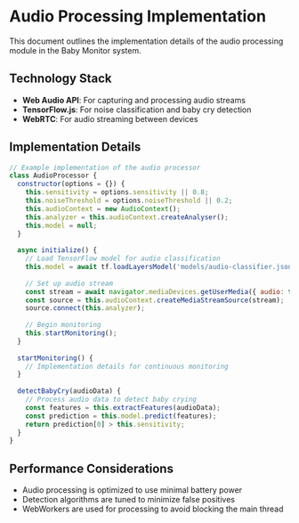 # Audio Processing Implementation

This document outlines the implementation details of the audio processing module in the Baby Monitor system.

## Technology Stack

- **Web Audio API**: For capturing and processing audio streams
- **TensorFlow.js**: For noise classification and baby cry detection
- **WebRTC**: For audio streaming between devices

## Implementation Details

```javascript
// Example implementation of the audio processor
class AudioProcessor {
  constructor(options = {}) {
    this.sensitivity = options.sensitivity || 0.8;
    this.noiseThreshold = options.noiseThreshold || 0.2;
    this.audioContext = new AudioContext();
    this.analyzer = this.audioContext.createAnalyser();
    this.model = null;
  }
  
  async initialize() {
    // Load TensorFlow model for audio classification
    this.model = await tf.loadLayersModel('models/audio-classifier.json');
    
    // Set up audio stream
    const stream = await navigator.mediaDevices.getUserMedia({ audio: true });
    const source = this.audioContext.createMediaStreamSource(stream);
    source.connect(this.analyzer);
    
    // Begin monitoring
    this.startMonitoring();
  }
  
  startMonitoring() {
    // Implementation details for continuous monitoring
  }
  
  detectBabyCry(audioData) {
    // Process audio data to detect baby crying
    const features = this.extractFeatures(audioData);
    const prediction = this.model.predict(features);
    return prediction[0] > this.sensitivity;
  }
}
```

## Performance Considerations

- Audio processing is optimized to use minimal battery power
- Detection algorithms are tuned to minimize false positives
- WebWorkers are used for processing to avoid blocking the main thread 